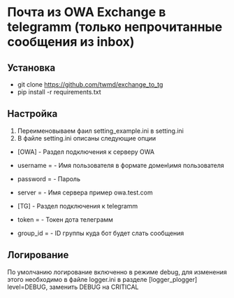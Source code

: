 # Почта из OWA Exchange в telegramm (только непрочитанные сообщения из inbox)

## Установка
- git clone https://github.com/twmd/exchange_to_tg
- pip install -r requirements.txt

## Настройка
1. Переименовываем фаил setting_example.ini  в setting.ini
2. В файле setting.ini описаны следующие опции
- [OWA] - Раздел подключения к серверу OWA
- username = - Имя пользователя в формате домен\имя пользователя
- password = - Пароль
- server =   - Имя сервера пример owa.test.com

- [TG] - Раздел подключения к telegramm
- token = - Токен дота телеграмм
- group_id = - ID группы куда бот будет слать сообщения

## Логирование
По умолчанию логирование включенно в режиме debug, для изменения этого необходимо в файле logger.ini в разделе [logger_plogger]
level=DEBUG, заменить DEBUG на CRITICAL
